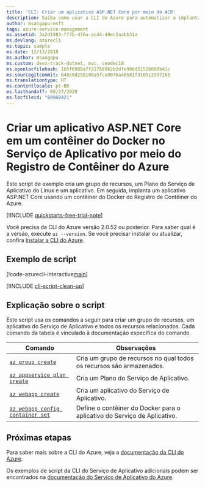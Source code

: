 ```yaml
---
title: 'CLI: Criar um aplicativo ASP.NET Core por meio do ACR'
description: Saiba como usar a CLI do Azure para automatizar a implantação e o gerenciamento do seu aplicativo do Serviço de Aplicativo. Esta amostra descreve como criar um aplicativo ASP.NET Core do Linux por meio do ACR.
author: msangapu-msft
tags: azure-service-management
ms.assetid: 3a2d1983-ff7b-476a-ac44-49ec2aabb31a
ms.devlang: azurecli
ms.topic: sample
ms.date: 12/13/2018
ms.author: msangapu
ms.custom: devx-track-dotnet, mvc, seodec18
ms.openlocfilehash: 1b5f6988a7f217669b2b2dfe90dd5152b880b41c
ms.sourcegitcommit: 648c8d250106a5fca9076a46581f3105c23d7265
ms.translationtype: HT
ms.contentlocale: pt-BR
ms.lasthandoff: 08/27/2020
ms.locfileid: "88960421"
---
```

# <a name="create-an-aspnet-core-app-in-a-docker-container-in-app-service-from-azure-container-registry"></a>Criar um aplicativo ASP.NET Core em um contêiner do Docker no Serviço de Aplicativo por meio do Registro de Contêiner do Azure

Este script de exemplo cria um grupo de recursos, um Plano do Serviço de Aplicativo do Linux e um aplicativo. Em seguida, implanta um aplicativo ASP.NET Core usando um contêiner do Docker do Registro de Contêiner do Azure.


[!INCLUDE [quickstarts-free-trial-note](../../../includes/quickstarts-free-trial-note.md)]

Você precisa da CLI do Azure versão 2.0.52 ou posterior. Para saber qual é a versão, execute `az --version`. Se você precisar instalar ou atualizar, confira [Instalar a CLI do Azure]( /cli/azure/install-azure-cli).

## <a name="sample-script"></a>Exemplo de script

[!code-azurecli-interactive[main](../../../cli_scripts/app-service/deploy-linux-acr/deploy-linux-acr.sh "Linux Azure Container Registry")]

[!INCLUDE [cli-script-clean-up](../../../includes/cli-script-clean-up.md)]

## <a name="script-explanation"></a>Explicação sobre o script

Este script usa os comandos a seguir para criar um grupo de recursos, um aplicativo do Serviço de Aplicativo e todos os recursos relacionados. Cada comando da tabela é vinculado à documentação específica do comando.

| Comando | Observações |
|---|---|
| [`az group create`](/cli/azure/group?view=azure-cli-latest#az-group-create) | Cria um grupo de recursos no qual todos os recursos são armazenados. |
| [`az appservice plan create`](/cli/azure/appservice/plan?view=azure-cli-latest#az-appservice-plan-create) | Cria um Plano do Serviço de Aplicativo. |
| [`az webapp create`](/cli/azure/webapp?view=azure-cli-latest#az-webapp-create) | Cria um aplicativo do Serviço de Aplicativo. |
| [`az webapp config container set`](/cli/azure/webapp/config/container?view=azure-cli-latest#az-webapp-config-container-set) | Define o contêiner do Docker para o aplicativo do Serviço de Aplicativo. |

## <a name="next-steps"></a>Próximas etapas

Para saber mais sobre a CLI do Azure, veja a [documentação da CLI do Azure](/cli/azure).

Os exemplos de script da CLI do Serviço de Aplicativo adicionais podem ser encontrados na [documentação do Serviço de Aplicativo do Azure](../samples-cli.md).